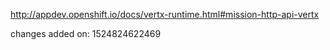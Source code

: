 http://appdev.openshift.io/docs/vertx-runtime.html#mission-http-api-vertx

 
 changes added on: 1524824622469